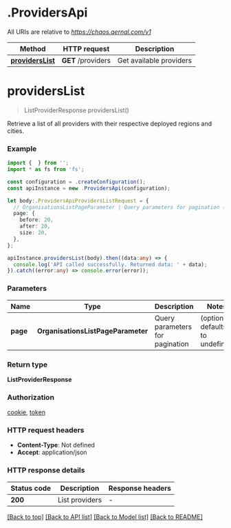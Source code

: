 # .ProvidersApi

All URIs are relative to *https://chaos.qernal.com/v1*

Method | HTTP request | Description
------------- | ------------- | -------------
[**providersList**](ProvidersApi.md#providersList) | **GET** /providers | Get available providers


# **providersList**
> ListProviderResponse providersList()

Retrieve a list of all providers with their respective deployed regions and cities.

### Example


```typescript
import {  } from '';
import * as fs from 'fs';

const configuration = .createConfiguration();
const apiInstance = new .ProvidersApi(configuration);

let body:.ProvidersApiProvidersListRequest = {
  // OrganisationsListPageParameter | Query parameters for pagination (optional)
  page: {
    before: 20,
    after: 20,
    size: 20,
  },
};

apiInstance.providersList(body).then((data:any) => {
  console.log('API called successfully. Returned data: ' + data);
}).catch((error:any) => console.error(error));
```


### Parameters

Name | Type | Description  | Notes
------------- | ------------- | ------------- | -------------
 **page** | **OrganisationsListPageParameter** | Query parameters for pagination | (optional) defaults to undefined


### Return type

**ListProviderResponse**

### Authorization

[cookie](README.md#cookie), [token](README.md#token)

### HTTP request headers

 - **Content-Type**: Not defined
 - **Accept**: application/json


### HTTP response details
| Status code | Description | Response headers |
|-------------|-------------|------------------|
**200** | List providers |  -  |

[[Back to top]](#) [[Back to API list]](README.md#documentation-for-api-endpoints) [[Back to Model list]](README.md#documentation-for-models) [[Back to README]](README.md)


